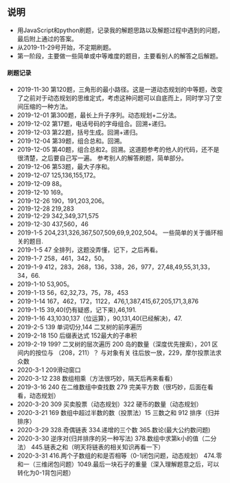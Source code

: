 ## 说明
* 用JavaScript和python刷题，记录我的解题思路以及解题过程中遇到的问题，最后附上通过的答案。
* 从2019-11-29号开始，不定期刷题。
* 第一阶段，主要做一些简单或中等难度的题目，主要看别人的解答之后解题。
#### 刷题记录
* 2019-11-30  第120题，三角形的最小路径。这是一道动态规划的中等题，改变了之前对于动态规划的思维定式，考虑这种问题可以自底而上，同时学习了空间压缩的一种方法。
* 2019-12-01  第300题，最长上升子序列。动态规划+二分法。
* 2019-12-02  第17题，电话号码的字母组合。回溯+递归。
* 2019-12-03  第22题，括号生成。回溯+递归。
* 2019-12-04  第39题，组合总和。回溯。
* 2019-12-05  第40题，组合总和2。回溯。这道题参考的他人的代码，还不是很清楚，之后要自己写一遍。
参考别人的解答刷题，简单部分。
* 2019-12-06  第53题，最大子序和。
* 2019-12-07  125,136,155,172。
* 2019-12-09  88。
* 2019-12-10 169。
* 2019-12-26 190，191,203,206。
* 2019-12-28 219,283
* 2019-12-29 342,349,371,575
* 2019-12-30 437,560，46
* 2019-1-5 204,231,326,367,507,509,69,9,202,504。 一些简单的关于循环相关的题目.
* 2019-1-5 47 全排列，这题没弄懂，记下，之后再看。
* 2019-1-7 258，461，342，50。
* 2019-1-9 412，283，268，136，338，26，977，27,48,49,55,31,33，34，66.
* 2019-1-10 53,905。
* 2019-1-13 56，62,32,73，75，78，453
* 2019-1-14 167，462，172，1122，476,1,387,415,67,205,171,3,876
* 2019-1-15 39,40(仍有疑惑，记下来),46,191.
* 2019-1-16 43,1030,137（位运算），90,131,40(已经解决)，47.
* 2019-2-5 139 单词切分,144 二叉树的前序遍历
* 2019-2-18 150 后缀表达式 152最大的子串积
* 2019-2-19 199? 二叉树的层次遍历  200 岛的数量（深度优先搜索），201 区间内的按位与  （208，211）？ 与对象有关 往后放一放，229，摩尔投票法求众数
* 2020-3-1 209滑动窗口
* 2020-3-12 238 数组相乘（方法很巧妙，隔天后再来看看）
* 2019-3-16 240 在二维数组中查找数 279 完美平方数（很巧妙，后面在看看，动态规划）
* 2020-3-20 309 买卖股票（动态规划）322 硬币的数量（动态规划）
* 2020-3-21 169 数组中超过半数的数（投票法）15 三数之和 912 排序（归并排序）
* 2020-3-29 328.奇偶链表  334.递增的三个数 365.数论(最大公约数问题)
* 2020-3-30 逆序对(归并排序的另一种写法) 378.数组中求第k小的值（二分法） 445.链表之和（明天将链表的相关知识再看一下）
* 2020-3-31 416.两个子数组的和是否相等（0-1闭包问题，动态规划） 474.零和一（三维闭包问题）1049.最后一块石子的重量（深入理解题意之后，可以转化为0-1背包问题）
